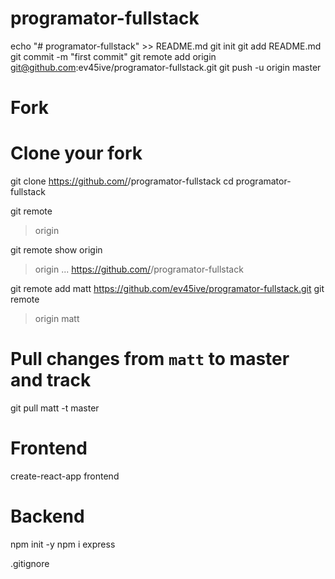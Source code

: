 # programator-fullstack

echo "# programator-fullstack" >> README.md
git init
git add README.md
git commit -m "first commit"
git remote add origin git@github.com:ev45ive/programator-fullstack.git
git push -u origin master
                
# Fork
# Clone your fork
git clone https://github.com/<nazwa>/programator-fullstack
cd programator-fullstack

git remote
> origin

git remote show origin
> origin ... https://github.com/<nazwa>/programator-fullstack

git remote add matt https://github.com/ev45ive/programator-fullstack.git 
git remote 
> origin
> matt

# Pull changes from `matt` to master and track
git pull matt -t master

# Frontend
create-react-app frontend

# Backend
npm init -y
npm i express 

.gitignore